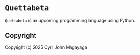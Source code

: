 # `Quettabeta`

`Quettabeta` is an upcoming programming language using Python.

## Copyright

Copyright (c) 2025 Cyril John Magayaga
